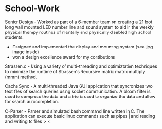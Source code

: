 # School-Work
Senior Design - Worked as part of a 6-member team on creating a 21 foot long wall mounted LED number line and sound system to aid in the weekly physical therapy routines of mentally and physically disabled high school students.
- Designed and implemented the display and mounting system (see .jpg image inside)
- won a design excellence award for my contibutions 

Strassen.c - Using a variety of multi-threading and optimiztation techniques to minimize the runtime of Strassen's Recursive matrix matrix multiply (mmm) method.

Cache Sync - A multi-threaded Java GUI application that syncronizes two text files of search queries using socket communication. A bloom filter is used to compress the data and a trie is used to organize the data and allow for search autocompletion. 

C-Parser - Parser and simulated bash command line written in C. The application can execute basic linux commands such as pipes | and reading and writing to files > < 
